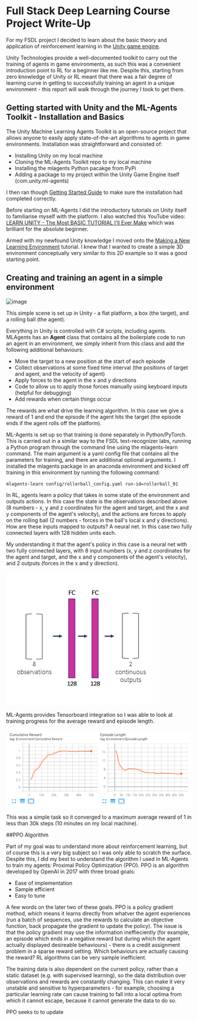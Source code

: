 # Full Stack Deep Learning Course Project Write-Up

For my FSDL project I decided to learn about the basic theory and application of reinforcement learning in the <a href="https://unity.com/">Unity game engine</a>.

Unity Technologies provide a well-documented toolkit to carry out the training of agents in game environments, as such this was a convenient introduction point to RL for a beginner like me. Despite this, starting from zero knowledge of Unity or RL meant that there was a fair degree of learning curve in getting to successfully training an agent in a unique environment - this report will walk through the journey I took to get there.

## Getting started with Unity and the ML-Agents Toolkit - Installation and Basics

The Unity Machine Learning Agents Toolkit is an open-source project that allows anyone to easily apply state-of-the-art algorithms to agents in game environments. Installation was straightforward and consisted of:

- Installing Unity on my local machine
- Cloning the ML-Agents Toolkit repo to my local machine
- Installing the mlagents Python pacakge from PyPi
- Adding a package to my project within the Unity Game Engine itself (com.unity.ml-agents)

I then ran though <a href="https://github.com/Unity-Technologies/ml-agents/blob/release_17_docs/docs/Getting-Started.md">Getting Started Guide</a> to make sure the installation had completed correctly.

Before starting on ML-Agents I did the introductory tutorials on Unity itself to familiarise myself with the platform. I also watched this YouTube video: <a href="https://www.youtube.com/watch?v=pwZpJzpE2lQ">LEARN UNITY - The Most BASIC TUTORIAL I'll Ever Make</a> which was brilliant for the absolute beginner. 

Armed with my newfound Unity knowledge I moved onto the <a href="https://github.com/Unity-Technologies/ml-agents/blob/release_17_docs/docs/Learning-Environment-Create-New.md">Making a New Learning Environment<a> tutorial. I knew that I wanted to create a simple 3D environment conceptually very similar to this 2D example so it was a good starting point.

## Creating and training an agent in a simple environment

![image](https://user-images.githubusercontent.com/11899284/117721295-9755ce00-b1d7-11eb-9597-51bedcd70008.png)

This simple scene is set up in Unity - a flat platform, a box (the target), and a rolling ball (the agent).

Everything in Unity is controlled with C# scripts, including agents. MLAgents has an <strong>Agent</strong> class that contains all the boilerplate code to run an agent in an environment, we simply inherit from this class and add the following additional behaviours:

- Move the target to a new position at the start of each episode
- Collect observations at some fixed time interval (the positions of target and agent, and the velocity of agent)
- Apply forces to the agent in the x and y directions
- Code to allow us to apply those forces manually using keyboard inputs (helpful for debugging)
- Add rewards when certain things occur

The rewards are what drive the learning algorithm. In this case we give a reward of 1 and end the episode if the agent hits the target (the episode ends if the agent rolls off the platform).

ML-Agents is set up so that training is done separately in Python/PyTorch. This is carried out in a similar way to the FSDL text-recognizer labs, running a Python program through the command line using the mlagents-learn command. The main argument is a yaml config file that contains all the parameters for training, and there are additional optional arguments. I installed the mlagents package in an anaconda environment and kicked off training in this environment by running the following command:

```
mlagents-learn config/rollerball_config.yaml run-id=rollerball_01
```

In RL, agents learn a policy that takes in some state of the environment and outputs actions. In this case the state is the observations described above (8 numbers - x, y and z coordinates for the agent and target, and the x and y components of the agent's velocity), and the actions are forces to apply on the rolling ball (2 numbers - forces in the ball's local x and y directions). How are these inputs mapped to outputs? A neural net. In this case two fully connected layers with 128 hidden units each.

My understanding it that the agent's policy in this case is a neural net with two fully connected layers, with 8 input numbers (x, y and z coordinates for the agent and target, and the x and y components of the agent's velocity), and 2 outputs (forces in the x and y direction).

![vector policy nn](./vector_policy_nn.PNG)

ML-Agents provides Tensorboard integration so I was able to look at training progress for the average reward and episode length.

![tensorboard RollerBall_01](./tensorboard_rollerball_01.PNG)

This was a simple task so it converged to a maximum average reward of 1 in less than 30k steps (10 minutes on my local machine). 

##PPO Algorithm

Part of my goal was to understand more about reinforcement learning, but of course this is a very big subject so I was only able to scratch the surface. Despite this, I did my best to understand the algorithm I used in ML-Agents to train my agents: Proximal Policy Optimization (PPO). PPO is an algorithm developed by OpenAI in 2017 with three broad goals:

- Ease of implementation
- Sample efficient
- Easy to tune

A few words on the later two of these goals. PPO is a policy gradient method, which means it learns directly from whatver the agent experiences (run a batch of sequences, use the rewards to calculate an objective function, back propagate the gradient to update the policy). The issue is that the policy gradient may use the information ineffieciently (for example, an episode which ends in a negative reward but during which the agent actually displayed desireable behaviours) - there is a credit assignment problem in a sparse reward setting. Which behaviours are actually causing the reward? RL algorithms can be very sample inefficient.

The training data is also dependent on the current policy, rather than a static dataset (e.g. with supervised learning), so the data distribution over observations and rewards are constantly changing. This can make it very unstable and sensitive to hyperparameters - for example, choosing a particular learning rate can cause training to fall into a local optima from which it cannot escape, because it cannot generate the data to do so.

PPO seeks to to update
